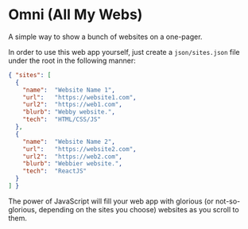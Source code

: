 # Omni (All My Webs)

A simple way to show a bunch of websites on a one-pager.

In order to use this web app yourself, just create a `json/sites.json` file under the root in the following manner:

```json
{ "sites": [
  {
    "name":  "Website Name 1",
    "url":   "https://website1.com",
    "url2":  "https://web1.com",
    "blurb": "Webby website.",
    "tech":  "HTML/CSS/JS"
  },
  {
    "name":  "Website Name 2",
    "url":   "https://website2.com",
    "url2":  "https://web2.com",
    "blurb": "Webbier website.",
    "tech":  "ReactJS"
  }
] }
```

The power of JavaScript will fill your web app with glorious (or not-so-glorious, depending on the sites you choose) websites as you scroll to them.
